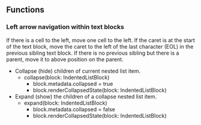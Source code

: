 ## Functions

### Left arrow navigation within text blocks
If there is a cell to the left, move one cell to the left.
If the caret is at the start of the text block, move the caret to the left of the last character (EOL) in the previous sibling text block.
If there is no previous sibling but there is a parent, move it to above position on the parent.

- Collapse (hide) children of current nested list item.
    - collapse(block: IndentedListBlock)
        - block.metadata.collapsed = true
        - block.renderCollapsedState(block: IndentedListBlock)
- Expand (show) the children of a collapse nested list item.
    - expand(block: IndentedListBlock)
        - block.metadata.collapsed = false
        - block.renderCollapsedState(block: IndentedListBlock)